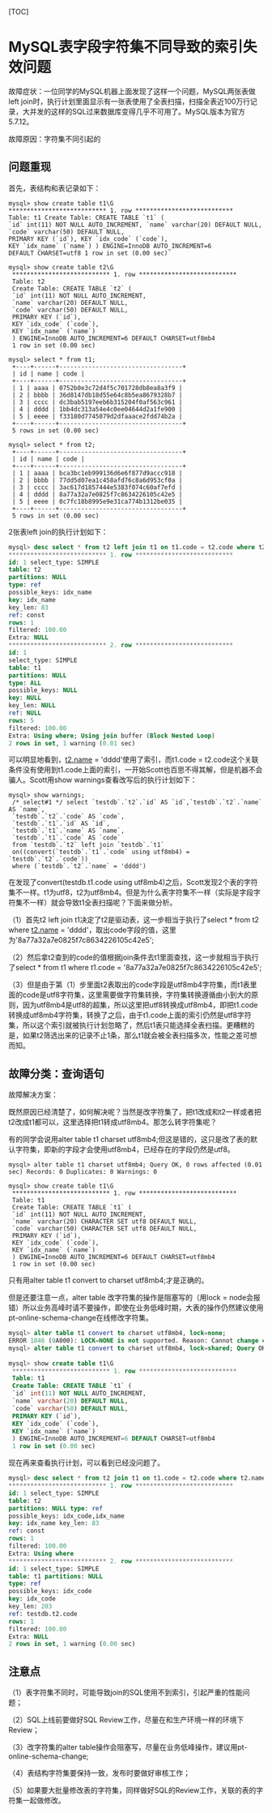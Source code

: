 [TOC]

# MySQL表字段字符集不同导致的索引失效问题



故障症状：一位同学的MySQL机器上面发现了这样一个问题，MySQL两张表做left join时，执行计划里面显示有一张表使用了全表扫描，扫描全表近100万行记录，大并发的这样的SQL过来数据库变得几乎不可用了。MySQL版本为官方5.7.12。

 故障原因：字符集不同引起的

##  问题重现

首先，表结构和表记录如下：

```
mysql> show create table t1\G 
*************************** 1. row *************************** 
Table: t1 Create Table: CREATE TABLE `t1` ( 
`id` int(11) NOT NULL AUTO_INCREMENT, `name` varchar(20) DEFAULT NULL, 
`code` varchar(50) DEFAULT NULL, 
PRIMARY KEY (`id`), KEY `idx_code` (`code`), 
KEY `idx_name` (`name`) ) ENGINE=InnoDB AUTO_INCREMENT=6 
DEFAULT CHARSET=utf8 1 row in set (0.00 sec)`
 
mysql> show create table t2\G
 *************************** 1. row ***************************
 Table: t2
 Create Table: CREATE TABLE `t2` (
 `id` int(11) NOT NULL AUTO_INCREMENT,
 `name` varchar(20) DEFAULT NULL,
 `code` varchar(50) DEFAULT NULL,
 PRIMARY KEY (`id`),
 KEY `idx_code` (`code`),
 KEY `idx_name` (`name`)
 ) ENGINE=InnoDB AUTO_INCREMENT=6 DEFAULT CHARSET=utf8mb4
 1 row in set (0.00 sec)
 
mysql> select * from t1;
 +----+------+----------------------------------+
 | id | name | code |
 +----+------+----------------------------------+
 | 1 | aaaa | 0752b0e3c72d4f5c701728db8ea8a3f9 |
 | 2 | bbbb | 36d8147db18d55e64c8b5ea8679328b7 |
 | 3 | cccc | dc3bab5197eeb6b315204f0af563c961 |
 | 4 | dddd | 1bb4dc313a54e4c0ee04644d2a1fe900 |
 | 5 | eeee | f33180d7745079d2dfaaace2fdd74b2a |
 +----+------+----------------------------------+
 5 rows in set (0.00 sec)
 
mysql> select * from t2;
 +----+------+----------------------------------+
 | id | name | code |
 +----+------+----------------------------------+
 | 1 | aaaa | bca3bc1eb999136d6e6f877d9accc918 |
 | 2 | bbbb | 77dd5d07ea1c458afd76c8a6d953cf0a |
 | 3 | cccc | 3ac617d1857444e5383f074c60af7efd |
 | 4 | dddd | 8a77a32a7e0825f7c8634226105c42e5 |
 | 5 | eeee | 0c7fc18b8995e9e31ca774b1312be035 |
 +----+------+----------------------------------+
 5 rows in set (0.00 sec)
```

2张表left join的执行计划如下：

```SQL
mysql> desc select * from t2 left join t1 on t1.code = t2.code where t2.name = 'dddd'\G 
*************************** 1. row *************************** 
id: 1 select_type: SIMPLE 
table: t2 
partitions: NULL 
type: ref 
possible_keys: idx_name 
key: idx_name 
key_len: 83 
ref: const 
rows: 1 
filtered: 100.00 
Extra: NULL 
*************************** 2. row *************************** 
id: 1 
select_type: SIMPLE 
table: t1 
partitions: NULL 
type: ALL 
possible_keys: NULL 
key: NULL 
key_len: NULL 
ref: NULL 
rows: 5 
filtered: 100.00 
Extra: Using where; Using join buffer (Block Nested Loop) 
2 rows in set, 1 warning (0.01 sec)
```



可以明显地看到，[t2.name](http://t2.name/) = 'dddd'使用了索引，而t1.code = t2.code这个关联条件没有使用到t1.code上面的索引，一开始Scott也百思不得其解，但是机器不会骗人。Scott用show warnings查看改写后的执行计划如下：

```
mysql> show warnings; 
 /* select#1 */ select `testdb`.`t2`.`id` AS `id`,`testdb`.`t2`.`name` AS `name`,
 `testdb`.`t2`.`code` AS `code`,
 `testdb`.`t1`.`id` AS `id`,
 `testdb`.`t1`.`name` AS `name`,
 `testdb`.`t1`.`code` AS `code` 
 from `testdb`.`t2` left join `testdb`.`t1` 
 on((convert(`testdb`.`t1`.`code` using utf8mb4) = `testdb`.`t2`.`code`))
 where (`testdb`.`t2`.`name` = 'dddd') 
```

在发现了convert(testdb.t1.code using utf8mb4)之后，Scott发现2个表的字符集不一样。t1为utf8，t2为utf8mb4。但是为什么表字符集不一样（实际是字段字符集不一样）就会导致t1全表扫描呢？下面来做分析。

（1）首先t2 left join t1决定了t2是驱动表，这一步相当于执行了select * from t2 where [t2.name](http://t2.name/) = 'dddd'，取出code字段的值，这里为'8a77a32a7e0825f7c8634226105c42e5';

（2）然后拿t2查到的code的值根据join条件去t1里面查找，这一步就相当于执行了select * from t1 where t1.code = '8a77a32a7e0825f7c8634226105c42e5';

（3）但是由于第（1）步里面t2表取出的code字段是utf8mb4字符集，而t1表里面的code是utf8字符集，这里需要做字符集转换，字符集转换遵循由小到大的原则，因为utf8mb4是utf8的超集，所以这里把utf8转换成utf8mb4，即把t1.code转换成utf8mb4字符集，转换了之后，由于t1.code上面的索引仍然是utf8字符集，所以这个索引就被执行计划忽略了，然后t1表只能选择全表扫描。更糟糕的是，如果t2筛选出来的记录不止1条，那么t1就会被全表扫描多次，性能之差可想而知。

## 故障分类：查询语句

 故障解决方案：

既然原因已经清楚了，如何解决呢？当然是改字符集了，把t1改成和t2一样或者把t2改成t1都可以，这里选择把t1转成utf8mb4。那怎么转字符集呢？

有的同学会说用alter table t1 charset utf8mb4;但这是错的，这只是改了表的默认字符集，即新的字段才会使用utf8mb4，已经存在的字段仍然是utf8。

```
mysql> alter table t1 charset utf8mb4; Query OK, 0 rows affected (0.01 sec) Records: 0 Duplicates: 0 Warnings: 0
 
mysql> show create table t1\G
 *************************** 1. row ***************************
 Table: t1
 Create Table: CREATE TABLE `t1` (
 `id` int(11) NOT NULL AUTO_INCREMENT,
 `name` varchar(20) CHARACTER SET utf8 DEFAULT NULL,
 `code` varchar(50) CHARACTER SET utf8 DEFAULT NULL,
 PRIMARY KEY (`id`),
 KEY `idx_code` (`code`),
 KEY `idx_name` (`name`)
 ) ENGINE=InnoDB AUTO_INCREMENT=6 DEFAULT CHARSET=utf8mb4
 1 row in set (0.00 sec)
```

只有用alter table t1 convert to charset utf8mb4;才是正确的。

但是还要注意一点，alter table 改字符集的操作是阻塞写的（用lock = node会报错）所以业务高峰时请不要操作，即使在业务低峰时期，大表的操作仍然建议使用pt-online-schema-change在线修改字符集。

```SQL
mysql> alter table t1 convert to charset utf8mb4, lock=none; 
ERROR 1846 (0A000): LOCK=NONE is not supported. Reason: Cannot change column type INPLACE. Try LOCK=SHARED. 
mysql> alter table t1 convert to charset utf8mb4, lock=shared; Query OK, 5 rows affected (0.04 sec) Records: 5 Duplicates: 0 Warnings: 0
 
mysql> show create table t1\G
 *************************** 1. row ***************************
 Table: t1
 Create Table: CREATE TABLE `t1` (
 `id` int(11) NOT NULL AUTO_INCREMENT,
 `name` varchar(20) DEFAULT NULL,
 `code` varchar(50) DEFAULT NULL,
 PRIMARY KEY (`id`),
 KEY `idx_code` (`code`),
 KEY `idx_name` (`name`)
 ) ENGINE=InnoDB AUTO_INCREMENT=6 DEFAULT CHARSET=utf8mb4
 1 row in set (0.00 sec)
```

现在再来查看执行计划，可以看到已经没问题了。

 



```SQL
mysql> desc select * from t2 join t1 on t1.code = t2.code where t2.name = 'dddd'\G；
*************************** 1. row *************************** 
id: 1 select_type: SIMPLE 
table: t2 
partitions: NULL type: ref 
possible_keys: idx_code,idx_name 
key: idx_name key_len: 83 
ref: const 
rows: 1 
filtered: 100.00 
Extra: Using where 
*************************** 2. row *************************** 
id: 1 select_type: SIMPLE 
table: t1 partitions: NULL 
type: ref 
possible_keys: idx_code 
key: idx_code 
key_len: 203 
ref: testdb.t2.code
rows: 1 
filtered: 100.00 
Extra: NULL 
2 rows in set, 1 warning (0.00 sec)
```

## 注意点

 

（1）表字符集不同时，可能导致join的SQL使用不到索引，引起严重的性能问题；

（2）SQL上线前要做好SQL Review工作，尽量在和生产环境一样的环境下Review；

（3）改字符集的alter table操作会阻塞写，尽量在业务低峰操作，建议用pt-online-schema-change;

（4）表结构字符集要保持一致，发布时要做好审核工作；

（5）如果要大批量修改表的字符集，同样做好SQL的Review工作，关联的表的字符集一起做修改。